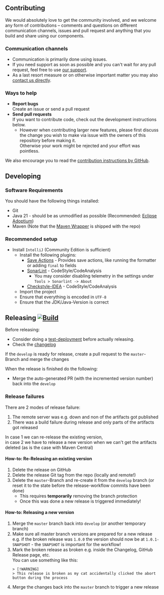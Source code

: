 ## Contributing

We would absolutely love to get the community involved, and we welcome any form of contributions – comments and questions on different communication channels, issues and pull request and anything that you build and share using our components.

### Communication channels
* Communication is primarily done using issues.
* If you need support as soon as possible and you can't wait for any pull request, feel free to use [our support](https://xdev.software/en/services/support).
* As a last resort measure or on otherwise important matter you may also [contact us directly](https://xdev.software/en/about-us/contact).

### Ways to help
* **Report bugs**<br/>Create an issue or send a pull request
* **Send pull requests**<br/>If you want to contribute code, check out the development instructions below.
  * However when contributing larger new features, please first discuss the change you wish to make via issue with the owners of this repository before making it.<br/>Otherwise your work might be rejected and your effort was pointless.

We also encourage you to read the [contribution instructions by GitHub](https://docs.github.com/en/get-started/quickstart/contributing-to-projects).

## Developing

### Software Requirements
You should have the following things installed:
* Git
* Java 21 - should be as unmodified as possible (Recommended: [Eclipse Adoptium](https://adoptium.net/temurin/releases/))
* Maven (Note that the [Maven Wrapper](https://maven.apache.org/wrapper/) is shipped with the repo)

### Recommended setup
* Install ``IntelliJ`` (Community Edition is sufficient)
  * Install the following plugins:
    * [Save Actions](https://plugins.jetbrains.com/plugin/22113) - Provides save actions, like running the formatter or adding ``final`` to fields
    * [SonarLint](https://plugins.jetbrains.com/plugin/7973-sonarlint) - CodeStyle/CodeAnalysis
      * You may consider disabling telemetry in the settings under ``Tools > Sonarlint -> About``
    * [Checkstyle-IDEA](https://plugins.jetbrains.com/plugin/1065-checkstyle-idea) - CodeStyle/CodeAnalysis
  * Import the project
  * Ensure that everything is encoded in ``UTF-8``
  * Ensure that the JDK/Java-Version is correct


## Releasing [![Build](https://img.shields.io/github/actions/workflow/status/xdev-software/sessionize-java-client/release.yml?branch=master)](https://github.com/xdev-software/sessionize-java-client/actions/workflows/release.yml)

Before releasing:
* Consider doing a [test-deployment](https://github.com/xdev-software/sessionize-java-client/actions/workflows/test-deploy.yml?query=branch%3Adevelop) before actually releasing.
* Check the [changelog](CHANGELOG.md)

If the ``develop`` is ready for release, create a pull request to the ``master``-Branch and merge the changes

When the release is finished do the following:
* Merge the auto-generated PR (with the incremented version number) back into the ``develop``

### Release failures

There are 2 modes of release failure:
1. The remote server was e.g. down and non of the artifacts got published
2. There was a build failure during release and only parts of the artifacts got released

In case 1 we can re-release the existing version,<br/>in case 2 we have to release a new version when we can't get the artifacts deleted (as is the case with Maven Central)

#### How-to: Re-Releasing an existing version

1. Delete the release on GitHub
2. Delete the release Git tag from the repo (locally and remote!)
3. Delete the ``master``-Branch and re-create it from the ``develop`` branch (or reset it to the state before the release-workflow commits have been done)
    * This requires __temporarily__ removing the branch protection
    * Once this was done a new release is triggered immediately!

#### How-to: Releasing a new version

1. Merge the ``master`` branch back into ``develop`` (or another temporary branch)
2. Make sure all master branch versions are prepared for a new release<br/>e.g. if the broken release was ``1.0.0`` the version should now be at ``1.0.1-SNAPSHOT`` - the ``SNAPSHOT`` is important for the workflow!
3. Mark the broken release as broken e.g. inside the Changelog, GitHub Release page, etc.<br/>
You can use something like this:
    ```
    > [!WARNING]
    > This release is broken as my cat accidentally clicked the abort button during the process
    ```
4. Merge the changes back into the ``master`` branch to trigger a new release
